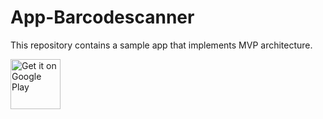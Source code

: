 # App-Barcodescanner

This repository contains a sample app that implements MVP architecture.


<a href='https://play.google.com/store/apps/details?id=com.kurban.barcodescanner'>
    <img alt='Get it on Google Play' 
    src='https://play.google.com/intl/en_us/badges/images/generic/en_badge_web_generic.png' height='80px'/>
</a>
